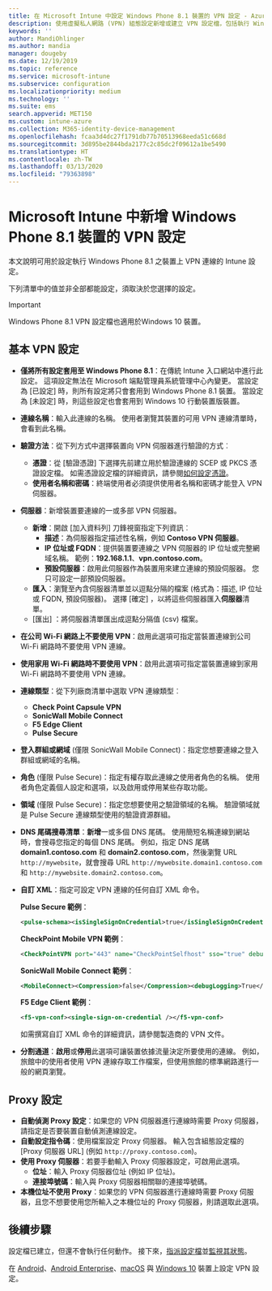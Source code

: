 ```yaml
---
title: 在 Microsoft Intune 中設定 Windows Phone 8.1 裝置的 VPN 設定 - Azure | Microsoft Docs
description: 使用虛擬私人網路 (VPN) 組態設定新增或建立 VPN 設定檔，包括執行 Windows Phone 8.1 裝置上 Microsoft Intune 中的連線詳細資料、包含 IP 或 FQDN 位址的 Proxy 設定，以及 TCP 連接埠。
keywords: ''
author: MandiOhlinger
ms.author: mandia
manager: dougeby
ms.date: 12/19/2019
ms.topic: reference
ms.service: microsoft-intune
ms.subservice: configuration
ms.localizationpriority: medium
ms.technology: ''
ms.suite: ems
search.appverid: MET150
ms.custom: intune-azure
ms.collection: M365-identity-device-management
ms.openlocfilehash: fcaa3d4dc27f1791db77b70513968eeda51c668d
ms.sourcegitcommit: 3d895be2844bda2177c2c85dc2f09612a1be5490
ms.translationtype: HT
ms.contentlocale: zh-TW
ms.lasthandoff: 03/13/2020
ms.locfileid: "79363898"
---
```

# <a name="add-vpn-settings-on-windows-phone-81-devices-in-microsoft-intune"></a>Microsoft Intune 中新增 Windows Phone 8.1 裝置的 VPN 設定



本文說明可用於設定執行 Windows Phone 8.1 之裝置上 VPN 連線的 Intune 設定。 

下列清單中的值並非全部都能設定，須取決於您選擇的設定。

>[!IMPORTANT]
>Windows Phone 8.1 VPN 設定檔也適用於Windows 10 裝置。

## <a name="base-vpn-settings"></a>基本 VPN 設定

- **僅將所有設定套用至 Windows Phone 8.1**：在傳統 Intune 入口網站中進行此設定。 這項設定無法在 Microsoft 端點管理員系統管理中心內變更。 當設定為 [已設定]  時，則所有設定將只會套用到 Windows Phone 8.1 裝置。 當設定為 [未設定]  時，則這些設定也會套用到 Windows 10 行動裝置版裝置。
- **連線名稱**：輸入此連線的名稱。 使用者瀏覽其裝置的可用 VPN 連線清單時，會看到此名稱。
- **驗證方法**：從下列方式中選擇裝置向 VPN 伺服器進行驗證的方式︰
  - **憑證**：從 [驗證憑證]  下選擇先前建立用於驗證連線的 SCEP 或 PKCS 憑證設定檔。 如需憑證設定檔的詳細資訊，請參閱[如何設定憑證](../protect/certificates-configure.md)。
  - **使用者名稱和密碼**：終端使用者必須提供使用者名稱和密碼才能登入 VPN 伺服器。
- **伺服器**：新增裝置要連線的一或多部 VPN 伺服器。
  - **新增**：開啟 [加入資料列]  刀鋒視窗指定下列資訊︰
    - **描述**：為伺服器指定描述性名稱，例如 **Contoso VPN 伺服器**。
    - **IP 位址或 FQDN**：提供裝置要連線之 VPN 伺服器的 IP 位址或完整網域名稱。 範例：**192.168.1.1**、**vpn.contoso.com**。
    - **預設伺服器**：啟用此伺服器作為裝置用來建立連線的預設伺服器。 您只可設定一部預設伺服器。
  - **匯入**：瀏覽至內含伺服器清單並以逗點分隔的檔案 (格式為：描述, IP 位址或 FQDN, 預設伺服器)。 選擇 [確定]  ，以將這些伺服器匯入**伺服器**清單。
  - [匯出]  ：將伺服器清單匯出成逗點分隔值 (csv) 檔案。

- **在公司 Wi-Fi 網路上不要使用 VPN**：啟用此選項可指定當裝置連線到公司 Wi-Fi 網路時不要使用 VPN 連線。
- **使用家用 Wi-Fi 網路時不要使用 VPN**：啟用此選項可指定當裝置連線到家用 Wi-Fi 網路時不要使用 VPN 連線。

- **連線類型**：從下列廠商清單中選取 VPN 連線類型︰
  - **Check Point Capsule VPN**
  - **SonicWall Mobile Connect**
  - **F5 Edge Client**
  - **Pulse Secure**

- **登入群組或網域** (僅限 SonicWall Mobile Connect)：指定您想要連線之登入群組或網域的名稱。
- **角色** (僅限 Pulse Secure)：指定有權存取此連線之使用者角色的名稱。 使用者角色定義個人設定和選項，以及啟用或停用某些存取功能。
- **領域** (僅限 Pulse Secure)：指定您想要使用之驗證領域的名稱。 驗證領域就是 Pulse Secure 連線類型使用的驗證資源群組。

- **DNS 尾碼搜尋清單**：**新增**一或多個 DNS 尾碼。 使用簡短名稱連線到網站時，會搜尋您指定的每個 DNS 尾碼。 例如，指定 DNS 尾碼 **domain1.contoso.com** 和 **domain2.contoso.com**，然後瀏覽 URL `http://mywebsite`，就會搜尋 URL `http://mywebsite.domain1.contoso.com` 和 `http://mywebsite.domain2.contoso.com`。

- **自訂 XML**：指定可設定 VPN 連線的任何自訂 XML 命令。

  **Pulse Secure 範例**：

  ```xml
  <pulse-schema><isSingleSignOnCredential>true</isSingleSignOnCredential></pulse-schema>
  ```

  **CheckPoint Mobile VPN 範例**：

  ```xml
  <CheckPointVPN port="443" name="CheckPointSelfhost" sso="true" debug="3" />
  ```

  **SonicWall Mobile Connect 範例**：

  ```xml
  <MobileConnect><Compression>false</Compression><debugLogging>True</debugLogging><packetCapture>False</packetCapture></MobileConnect>
  ```

  **F5 Edge Client 範例**：

  ```xml
  <f5-vpn-conf><single-sign-on-credential /></f5-vpn-conf>
  ```

  如需撰寫自訂 XML 命令的詳細資訊，請參閱製造商的 VPN 文件。

- **分割通道**：**啟用**或**停用**此選項可讓裝置依據流量決定所要使用的連線。 例如，旅館中的使用者使用 VPN 連線存取工作檔案，但使用旅館的標準網路進行一般的網頁瀏覽。

## <a name="proxy-settings"></a>Proxy 設定

- **自動偵測 Proxy 設定**：如果您的 VPN 伺服器進行連線時需要 Proxy 伺服器，請指定是否要裝置自動偵測連線設定。
- **自動設定指令碼**：使用檔案設定 Proxy 伺服器。 輸入包含組態設定檔的 [Proxy 伺服器 URL]  (例如 `http://proxy.contoso.com`)。
- **使用 Proxy 伺服器**：若要手動輸入 Proxy 伺服器設定，可啟用此選項。
  - **位址**：輸入 Proxy 伺服器位址 (例如 IP 位址)。
  - **連接埠號碼**：輸入與 Proxy 伺服器相關聯的連接埠號碼。
- **本機位址不使用 Proxy**：如果您的 VPN 伺服器進行連線時需要 Proxy 伺服器，且您不想要使用您所輸入之本機位址的 Proxy 伺服器，則請選取此選項。

## <a name="next-steps"></a>後續步驟

設定檔已建立，但還不會執行任何動作。 接下來，[指派設定檔](device-profile-assign.md)並[監視其狀態](device-profile-monitor.md)。

在 [Android](vpn-settings-android.md)、[Android Enterprise](vpn-settings-android-enterprise.md)、[macOS](vpn-settings-macos.md) 與 [Windows 10](vpn-settings-windows-10.md) 裝置上設定 VPN 設定。
